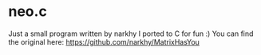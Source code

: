 # neo.c
Just a small program written by narkhy I ported to C for fun :)
You can find the original here: https://github.com/narkhy/MatrixHasYou
